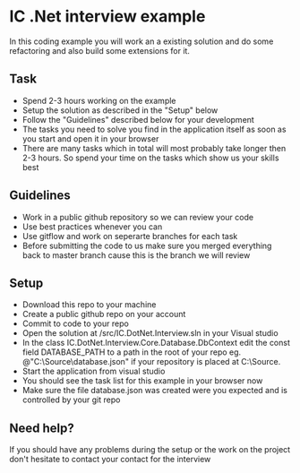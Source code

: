 # IC .Net interview example
In this coding example you will work an a existing solution and do some refactoring and also build some extensions for it.
## Task
- Spend 2-3 hours working on the example
- Setup the solution as described in the "Setup" below
- Follow the "Guidelines" described below for your development
- The tasks you need to solve you find in the application itself as soon as you start and open it in your browser
- There are many tasks which in total will most probably take longer then 2-3 hours. So spend your time on the tasks which show us your skills best
## Guidelines
- Work in a public github repository so we can review your code
- Use best practices whenever you can
- Use gitflow and work on seperarte branches for each task
- Before submitting the code to us make sure you merged everything back to master branch cause this is the branch we will review
## Setup
- Download this repo to your machine
- Create a public github repo on your account
- Commit to code to your repo
- Open the solution at /src/IC.DotNet.Interview.sln in your Visual studio
- In the class IC.DotNet.Interview.Core.Database.DbContext edit the const field DATABASE_PATH to a path in the root of your repo eg. @"C:\Source\database.json" if your repository is placed at C:\Source.
- Start the application from visual studio
- You should see the task list for this example in your browser now
- Make sure the file database.json was created were you expected and is controlled by your git repo

## Need help?
If you should have any problems during the setup or the work on the project don't hesitate to contact your contact for the interview